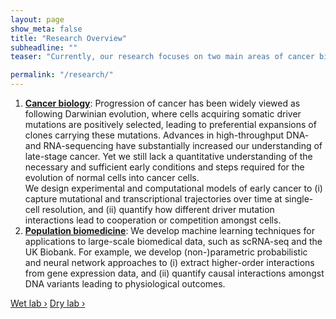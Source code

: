 ```yaml
---
layout: page
show_meta: false
title: "Research Overview"
subheadline: ""
teaser: "Currently, our research focuses on two main areas of cancer biology & population biomedicine:"

permalink: "/research/"
---
```



1. <strong><u>Cancer biology</u></strong>: Progression of cancer has been widely viewed as following Darwinian evolution, where cells acquiring somatic driver mutations are positively selected, leading to preferential expansions of clones carrying these mutations. Advances in high-throughput DNA- and RNA-sequencing have substantially increased our understanding of late-stage cancer. Yet we still lack a quantitative understanding of the necessary and sufficient early conditions and steps required for the evolution of normal cells into cancer cells.<br/>
We design experimental and computational models of early cancer to (i) capture mutational and transcriptional trajectories over time at single-cell resolution, and (ii) quantify how different driver mutation interactions lead to cooperation or competition amongst cells.  
1. <strong><u>Population biomedicine</u></strong>: We develop machine learning techniques for applications to large-scale biomedical data, such as scRNA-seq and the UK Biobank. For example, we develop (non-)parametric probabilistic and neural network approaches to (i) extract higher-order interactions from gene expression data, and (ii) quantify causal interactions amongst DNA variants leading to physiological outcomes. 

<a class="radius button small" href="{{ site.url }}{{ site.baseurl }}/research/wetlab/">Wet lab ›</a> <a class="radius button small" href="{{ site.url }}{{ site.baseurl }}/research/drylab/">Dry lab ›</a>


